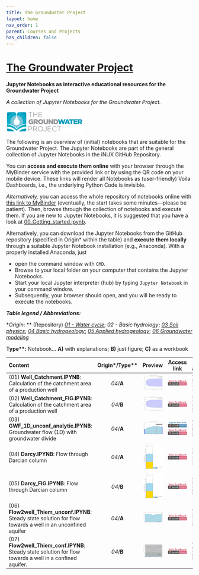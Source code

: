 ```yaml
---
title: The Groundwater Project
layout: home
nav_order: 1
parent: Courses and Projects
has_children: false
---
```


# [The Groundwater Project](https://gw-project.org/)

**Jupyter Notebooks as interactive educational resources for the Groundwater Project**

_A collection of Jupyter Notebooks for the Groundwater Project._

![GWP_Logo](./assets/images/gwp/GWP_logo.png)

The following is an overview of (initial) notebooks that are suitable for the Groundwater Project. The Jupyter Notebooks are part of the general collection of Jupyter Notebooks in the iNUX GitHub Repository.

You can **access and execute them online** with your browser through the MyBinder service with the provided link or by using the QR code on your mobile device. These links will render all Notebooks as (user-friendly) Voila Dashboards, i.e., the underlying Python Code is invisible.

 _Alternatively,_ you can access the whole repository of notebooks online with [this link to MyBinder](https://mybinder.org/v2/gh/gw-inux/Jupyter-Notebooks/HEAD?urlpath=notebooks%2F) (eventually, the start takes some minutes—please be patient). Then, browse through the collection of notebooks and execute them. If you are new to Jupyter Notebooks, it is suggested that you have a look at [00_Getting_started.ipynb](https://mybinder.org/v2/gh/gw-inux/Jupyter-Notebooks/HEAD?urlpath=notebooks%2F00_Getting_started.ipynb).

Alternatively, you can download the Jupyter Notebooks from the GitHub repository (specified in Origin* within the table) and **execute them locally** through a suitable Jupyter Notebook installation (e.g., Anaconda). With a properly installed Anaconda, just

* open the command window with `CMD`.
* Browse to your local folder on your computer that contains the Jupyter Notebooks.
* Start your local Jupyter interpreter (hub) by typing `Jupyter Notebook` in your command window.
* Subsequently, your browser should open, and you will be ready to execute the notebooks.



**_Table legend / Abbreviations:_**

**Origin*: ** (Repository) [_01 - Water cycle_](https://github.com/gw-inux/Jupyter-Notebooks/tree/main/01%20Water%20cycle); _02 - Basic hydrology_; [_03 Soil physics_](https://github.com/gw-inux/Jupyter-Notebooks/tree/main/03%20Soil%20physics); [_04 Basic hydrogeology_](https://github.com/gw-inux/Jupyter-Notebooks/tree/main/04%20Basic%20hydrogeology); [_05 Applied hydrogeology_](https://github.com/gw-inux/Jupyter-Notebooks/tree/main/05%20Applied%20hydrogeology); [_06 Groundwater modeling_](https://github.com/gw-inux/Jupyter-Notebooks/tree/main/06%20Groundwater%20modeling)

**Type\**:** Notebook...  **A)** with explanations; **B)** just figure; **C)** as a workbook 

|Content|Origin*/Type**|Preview|Access link| QR access |
|:------|:---------:|:----:| :-: | :-: |
|(01) **Well_Catchment.IPYNB**: Calculation of the catchment area of a production well| _04_/**A** |![Preview figure](./assets/images/gwp/pre/PRE_GWP01.png?raw=true)|[![Binder](./assets/images/VD_badge_logo.png)](https://mybinder.org/v2/gh/gw-inux/Jupyter-Notebooks/HEAD?urlpath=voila%2Frender%2F04+Basic+hydrogeology%2FWell_Catchment.ipynb)|![QR](./assets/images/gwp/qr/QR_GWP01.png?raw=true)|
|(02) **Well_Catchment_FIG.IPYNB**: Calculation of the catchment area of a production well| _04_/**B** |![Preview figure](./assets/images/gwp/pre//PRE_GWP02.png?raw=true)|[![Binder](./assets/images/VD_badge_logo.png)](https://mybinder.org/v2/gh/gw-inux/Jupyter-Notebooks/HEAD?urlpath=voila%2Frender%2F04+Basic+hydrogeology%2FWell_Catchment_FIG.ipynb) | ![QR](./assets/images/gwp/qr/QR_GWP02.png?raw=true)|
|(03) **GWF_1D_unconf_analytic.IPYNB**: Groundwater flow (1D) with groundwater divide| _04_/**A** |![Preview figure](./assets/images/gwp/pre//PRE_GWP03.png?raw=true)| [![Binder](./assets/images/NB_badge_logo.png)](https://mybinder.org/v2/gh/gw-inux/Jupyter-Notebooks/HEAD?urlpath=notebooks%2F04+Basic+hydrogeology%2FGWF_1D_unconf_analytic_v01.ipynb)  [![Binder](./assets/images/VD_badge_logo.png)](https://mybinder.org/v2/gh/gw-inux/Jupyter-Notebooks/HEAD?urlpath=voila%2Frender%2F04+Basic+hydrogeology%2FGWF_1D_unconf_analytic_v01.ipynb)|![QR](./assets/images/gwp/qr/QR_GWP03.png?raw=true)|
|(04) **Darcy.IPYNB**: Flow through Darcian column| _04_/**A** |![Preview figure](./assets/images/gwp/pre//PRE_GWP04.png?raw=true)|[![Binder](./assets/images/VD_badge_logo.png)](https://mybinder.org/v2/gh/gw-inux/Jupyter-Notebooks/HEAD?urlpath=voila%2Frender%2F04+Basic+hydrogeology%2FDarcy.ipynb)|![QR](./assets/images/gwp/qr/QR_GWP04.png?raw=true)|
|(05) **Darcy_FIG.IPYNB**: Flow through Darcian column| _04_/**B** |![Preview figure](./assets/images/gwp/pre//PRE_GWP05.png?raw=true)|[![Binder](./assets/images/VD_badge_logo.png)](https://mybinder.org/v2/gh/gw-inux/Jupyter-Notebooks/HEAD?urlpath=voila%2Frender%2F04+Basic+hydrogeology%2FDarcy_FIG.ipynb)|![QR](./assets/images/gwp/qr/QR_GWP05.png?raw=true)|
|(06) **Flow2well_Thiem_unconf.IPYNB**: Steady state solution for flow towards a well in an unconfined aquifer| _04_/**A** |![Preview figure](./assets/images/gwp/pre//PRE_GWP06.png?raw=true)|[![Binder](./assets/images/VD_badge_logo.png)](https://mybinder.org/v2/gh/gw-inux/Jupyter-Notebooks/HEAD?urlpath=voila%2Frender%2F04+Basic+hydrogeology%2FFlow2well_Thiem_unconf.ipynb)|![QR](./assets/images/gwp/qr/QR_GWP06.png?raw=true)|
|(07) **Flow2well_Thiem_conf.IPYNB**: Steady state solution for flow towards a well in a confined aquifer.| _04_/**B** |![Preview figure](./assets/images/gwp/pre//PRE_GWP07.png?raw=true)|[![Binder](./assets/images/VD_badge_logo.png)](https://mybinder.org/v2/gh/gw-inux/Jupyter-Notebooks/HEAD?urlpath=voila%2Frender%2F04+Basic+hydrogeology%2FFlow2well_Thiem_conf.ipynb)|![QR](./assets/images/gwp/qr/QR_GWP07.png?raw=true)|

